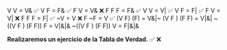 V V = V& ✅
V F = F&  ✅
F V = V& ❌ F
F F = F& ✅
V V = V| ✅
V F = F| ✅
F V = V| ❌  F
F F = F| ✅
~V = V  ❌ F
~F = V ✅
(V F) (F) = V&|~ 
(V F ) (F F) = V|&|
~((V F ) (F F)) F = V|&|& 
~((V F ) (F F)) V = F|&|&

****Realizaremos un ejercicio de la Tabla de Verdad.****
 ✅  ❌


